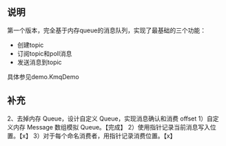 ## 说明

第一个版本，完全基于内存queue的消息队列，实现了最基础的三个功能：

- 创建topic
- 订阅topic和poll消息
- 发送消息到topic

具体参见demo.KmqDemo

## 补充

2、去掉内存 Queue，设计自定义 Queue，实现消息确认和消费 offset
1）自定义内存 Message 数组模拟 Queue。【完成】
2）使用指针记录当前消息写入位置。【x】
3）对于每个命名消费者，用指针记录消费位置。【x】
